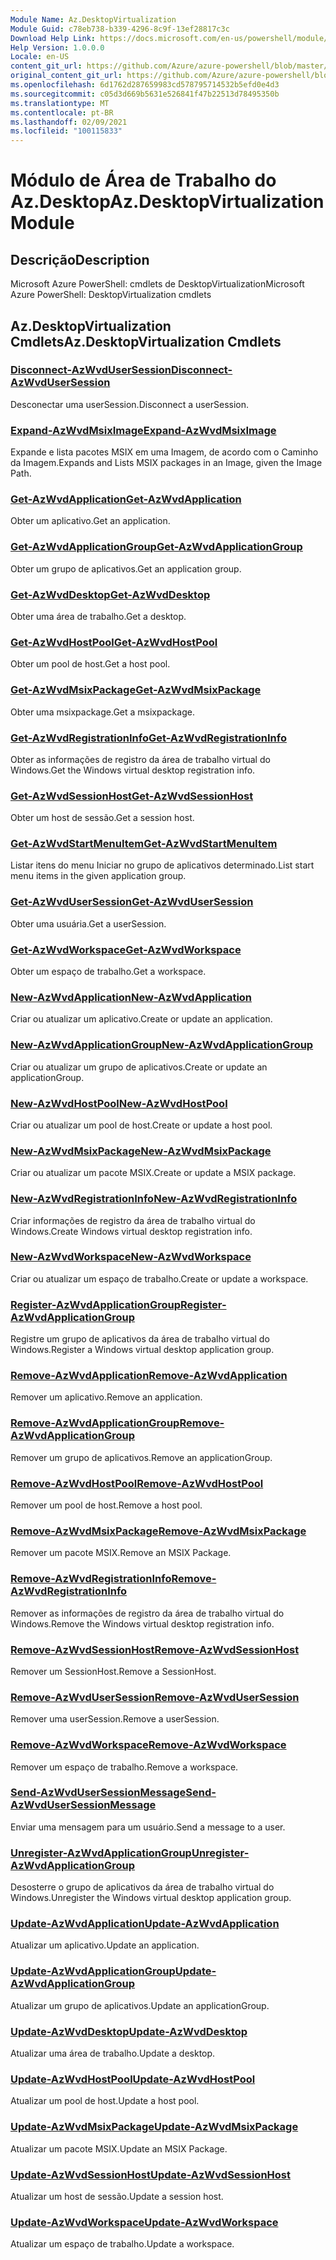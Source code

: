 ```yaml
---
Module Name: Az.DesktopVirtualization
Module Guid: c78eb738-b339-4296-8c9f-13ef28817c3c
Download Help Link: https://docs.microsoft.com/en-us/powershell/module/az.desktopvirtualization
Help Version: 1.0.0.0
Locale: en-US
content_git_url: https://github.com/Azure/azure-powershell/blob/master/src/DesktopVirtualization/help/Az.DesktopVirtualization.md
original_content_git_url: https://github.com/Azure/azure-powershell/blob/master/src/DesktopVirtualization/help/Az.DesktopVirtualization.md
ms.openlocfilehash: 6d1762d287659983cd578795714532b5efd0e4d3
ms.sourcegitcommit: c05d3d669b5631e526841f47b22513d78495350b
ms.translationtype: MT
ms.contentlocale: pt-BR
ms.lasthandoff: 02/09/2021
ms.locfileid: "100115833"
---
```

# <span data-ttu-id="eff36-101">Módulo de Área de Trabalho do Az.Desktop</span><span class="sxs-lookup"><span data-stu-id="eff36-101">Az.DesktopVirtualization Module</span></span>
## <span data-ttu-id="eff36-102">Descrição</span><span class="sxs-lookup"><span data-stu-id="eff36-102">Description</span></span>
<span data-ttu-id="eff36-103">Microsoft Azure PowerShell: cmdlets de DesktopVirtualization</span><span class="sxs-lookup"><span data-stu-id="eff36-103">Microsoft Azure PowerShell: DesktopVirtualization cmdlets</span></span>

## <span data-ttu-id="eff36-104">Az.DesktopVirtualization Cmdlets</span><span class="sxs-lookup"><span data-stu-id="eff36-104">Az.DesktopVirtualization Cmdlets</span></span>
### [<span data-ttu-id="eff36-105">Disconnect-AzWvdUserSession</span><span class="sxs-lookup"><span data-stu-id="eff36-105">Disconnect-AzWvdUserSession</span></span>](Disconnect-AzWvdUserSession.md)
<span data-ttu-id="eff36-106">Desconectar uma userSession.</span><span class="sxs-lookup"><span data-stu-id="eff36-106">Disconnect a userSession.</span></span>

### [<span data-ttu-id="eff36-107">Expand-AzWvdMsixImage</span><span class="sxs-lookup"><span data-stu-id="eff36-107">Expand-AzWvdMsixImage</span></span>](Expand-AzWvdMsixImage.md)
<span data-ttu-id="eff36-108">Expande e lista pacotes MSIX em uma Imagem, de acordo com o Caminho da Imagem.</span><span class="sxs-lookup"><span data-stu-id="eff36-108">Expands and Lists MSIX packages in an Image, given the Image Path.</span></span>

### [<span data-ttu-id="eff36-109">Get-AzWvdApplication</span><span class="sxs-lookup"><span data-stu-id="eff36-109">Get-AzWvdApplication</span></span>](Get-AzWvdApplication.md)
<span data-ttu-id="eff36-110">Obter um aplicativo.</span><span class="sxs-lookup"><span data-stu-id="eff36-110">Get an application.</span></span>

### [<span data-ttu-id="eff36-111">Get-AzWvdApplicationGroup</span><span class="sxs-lookup"><span data-stu-id="eff36-111">Get-AzWvdApplicationGroup</span></span>](Get-AzWvdApplicationGroup.md)
<span data-ttu-id="eff36-112">Obter um grupo de aplicativos.</span><span class="sxs-lookup"><span data-stu-id="eff36-112">Get an application group.</span></span>

### [<span data-ttu-id="eff36-113">Get-AzWvdDesktop</span><span class="sxs-lookup"><span data-stu-id="eff36-113">Get-AzWvdDesktop</span></span>](Get-AzWvdDesktop.md)
<span data-ttu-id="eff36-114">Obter uma área de trabalho.</span><span class="sxs-lookup"><span data-stu-id="eff36-114">Get a desktop.</span></span>

### [<span data-ttu-id="eff36-115">Get-AzWvdHostPool</span><span class="sxs-lookup"><span data-stu-id="eff36-115">Get-AzWvdHostPool</span></span>](Get-AzWvdHostPool.md)
<span data-ttu-id="eff36-116">Obter um pool de host.</span><span class="sxs-lookup"><span data-stu-id="eff36-116">Get a host pool.</span></span>

### [<span data-ttu-id="eff36-117">Get-AzWvdMsixPackage</span><span class="sxs-lookup"><span data-stu-id="eff36-117">Get-AzWvdMsixPackage</span></span>](Get-AzWvdMsixPackage.md)
<span data-ttu-id="eff36-118">Obter uma msixpackage.</span><span class="sxs-lookup"><span data-stu-id="eff36-118">Get a msixpackage.</span></span>

### [<span data-ttu-id="eff36-119">Get-AzWvdRegistrationInfo</span><span class="sxs-lookup"><span data-stu-id="eff36-119">Get-AzWvdRegistrationInfo</span></span>](Get-AzWvdRegistrationInfo.md)
<span data-ttu-id="eff36-120">Obter as informações de registro da área de trabalho virtual do Windows.</span><span class="sxs-lookup"><span data-stu-id="eff36-120">Get the Windows virtual desktop registration info.</span></span>

### [<span data-ttu-id="eff36-121">Get-AzWvdSessionHost</span><span class="sxs-lookup"><span data-stu-id="eff36-121">Get-AzWvdSessionHost</span></span>](Get-AzWvdSessionHost.md)
<span data-ttu-id="eff36-122">Obter um host de sessão.</span><span class="sxs-lookup"><span data-stu-id="eff36-122">Get a session host.</span></span>

### [<span data-ttu-id="eff36-123">Get-AzWvdStartMenuItem</span><span class="sxs-lookup"><span data-stu-id="eff36-123">Get-AzWvdStartMenuItem</span></span>](Get-AzWvdStartMenuItem.md)
<span data-ttu-id="eff36-124">Listar itens do menu Iniciar no grupo de aplicativos determinado.</span><span class="sxs-lookup"><span data-stu-id="eff36-124">List start menu items in the given application group.</span></span>

### [<span data-ttu-id="eff36-125">Get-AzWvdUserSession</span><span class="sxs-lookup"><span data-stu-id="eff36-125">Get-AzWvdUserSession</span></span>](Get-AzWvdUserSession.md)
<span data-ttu-id="eff36-126">Obter uma usuária.</span><span class="sxs-lookup"><span data-stu-id="eff36-126">Get a userSession.</span></span>

### [<span data-ttu-id="eff36-127">Get-AzWvdWorkspace</span><span class="sxs-lookup"><span data-stu-id="eff36-127">Get-AzWvdWorkspace</span></span>](Get-AzWvdWorkspace.md)
<span data-ttu-id="eff36-128">Obter um espaço de trabalho.</span><span class="sxs-lookup"><span data-stu-id="eff36-128">Get a workspace.</span></span>

### [<span data-ttu-id="eff36-129">New-AzWvdApplication</span><span class="sxs-lookup"><span data-stu-id="eff36-129">New-AzWvdApplication</span></span>](New-AzWvdApplication.md)
<span data-ttu-id="eff36-130">Criar ou atualizar um aplicativo.</span><span class="sxs-lookup"><span data-stu-id="eff36-130">Create or update an application.</span></span>

### [<span data-ttu-id="eff36-131">New-AzWvdApplicationGroup</span><span class="sxs-lookup"><span data-stu-id="eff36-131">New-AzWvdApplicationGroup</span></span>](New-AzWvdApplicationGroup.md)
<span data-ttu-id="eff36-132">Criar ou atualizar um grupo de aplicativos.</span><span class="sxs-lookup"><span data-stu-id="eff36-132">Create or update an applicationGroup.</span></span>

### [<span data-ttu-id="eff36-133">New-AzWvdHostPool</span><span class="sxs-lookup"><span data-stu-id="eff36-133">New-AzWvdHostPool</span></span>](New-AzWvdHostPool.md)
<span data-ttu-id="eff36-134">Criar ou atualizar um pool de host.</span><span class="sxs-lookup"><span data-stu-id="eff36-134">Create or update a host pool.</span></span>

### [<span data-ttu-id="eff36-135">New-AzWvdMsixPackage</span><span class="sxs-lookup"><span data-stu-id="eff36-135">New-AzWvdMsixPackage</span></span>](New-AzWvdMsixPackage.md)
<span data-ttu-id="eff36-136">Criar ou atualizar um pacote MSIX.</span><span class="sxs-lookup"><span data-stu-id="eff36-136">Create or update a MSIX package.</span></span>

### [<span data-ttu-id="eff36-137">New-AzWvdRegistrationInfo</span><span class="sxs-lookup"><span data-stu-id="eff36-137">New-AzWvdRegistrationInfo</span></span>](New-AzWvdRegistrationInfo.md)
<span data-ttu-id="eff36-138">Criar informações de registro da área de trabalho virtual do Windows.</span><span class="sxs-lookup"><span data-stu-id="eff36-138">Create Windows virtual desktop registration info.</span></span>

### [<span data-ttu-id="eff36-139">New-AzWvdWorkspace</span><span class="sxs-lookup"><span data-stu-id="eff36-139">New-AzWvdWorkspace</span></span>](New-AzWvdWorkspace.md)
<span data-ttu-id="eff36-140">Criar ou atualizar um espaço de trabalho.</span><span class="sxs-lookup"><span data-stu-id="eff36-140">Create or update a workspace.</span></span>

### [<span data-ttu-id="eff36-141">Register-AzWvdApplicationGroup</span><span class="sxs-lookup"><span data-stu-id="eff36-141">Register-AzWvdApplicationGroup</span></span>](Register-AzWvdApplicationGroup.md)
<span data-ttu-id="eff36-142">Registre um grupo de aplicativos da área de trabalho virtual do Windows.</span><span class="sxs-lookup"><span data-stu-id="eff36-142">Register a Windows virtual desktop application group.</span></span>

### [<span data-ttu-id="eff36-143">Remove-AzWvdApplication</span><span class="sxs-lookup"><span data-stu-id="eff36-143">Remove-AzWvdApplication</span></span>](Remove-AzWvdApplication.md)
<span data-ttu-id="eff36-144">Remover um aplicativo.</span><span class="sxs-lookup"><span data-stu-id="eff36-144">Remove an application.</span></span>

### [<span data-ttu-id="eff36-145">Remove-AzWvdApplicationGroup</span><span class="sxs-lookup"><span data-stu-id="eff36-145">Remove-AzWvdApplicationGroup</span></span>](Remove-AzWvdApplicationGroup.md)
<span data-ttu-id="eff36-146">Remover um grupo de aplicativos.</span><span class="sxs-lookup"><span data-stu-id="eff36-146">Remove an applicationGroup.</span></span>

### [<span data-ttu-id="eff36-147">Remove-AzWvdHostPool</span><span class="sxs-lookup"><span data-stu-id="eff36-147">Remove-AzWvdHostPool</span></span>](Remove-AzWvdHostPool.md)
<span data-ttu-id="eff36-148">Remover um pool de host.</span><span class="sxs-lookup"><span data-stu-id="eff36-148">Remove a host pool.</span></span>

### [<span data-ttu-id="eff36-149">Remove-AzWvdMsixPackage</span><span class="sxs-lookup"><span data-stu-id="eff36-149">Remove-AzWvdMsixPackage</span></span>](Remove-AzWvdMsixPackage.md)
<span data-ttu-id="eff36-150">Remover um pacote MSIX.</span><span class="sxs-lookup"><span data-stu-id="eff36-150">Remove an MSIX Package.</span></span>

### [<span data-ttu-id="eff36-151">Remove-AzWvdRegistrationInfo</span><span class="sxs-lookup"><span data-stu-id="eff36-151">Remove-AzWvdRegistrationInfo</span></span>](Remove-AzWvdRegistrationInfo.md)
<span data-ttu-id="eff36-152">Remover as informações de registro da área de trabalho virtual do Windows.</span><span class="sxs-lookup"><span data-stu-id="eff36-152">Remove the Windows virtual desktop registration info.</span></span>

### [<span data-ttu-id="eff36-153">Remove-AzWvdSessionHost</span><span class="sxs-lookup"><span data-stu-id="eff36-153">Remove-AzWvdSessionHost</span></span>](Remove-AzWvdSessionHost.md)
<span data-ttu-id="eff36-154">Remover um SessionHost.</span><span class="sxs-lookup"><span data-stu-id="eff36-154">Remove a SessionHost.</span></span>

### [<span data-ttu-id="eff36-155">Remove-AzWvdUserSession</span><span class="sxs-lookup"><span data-stu-id="eff36-155">Remove-AzWvdUserSession</span></span>](Remove-AzWvdUserSession.md)
<span data-ttu-id="eff36-156">Remover uma userSession.</span><span class="sxs-lookup"><span data-stu-id="eff36-156">Remove a userSession.</span></span>

### [<span data-ttu-id="eff36-157">Remove-AzWvdWorkspace</span><span class="sxs-lookup"><span data-stu-id="eff36-157">Remove-AzWvdWorkspace</span></span>](Remove-AzWvdWorkspace.md)
<span data-ttu-id="eff36-158">Remover um espaço de trabalho.</span><span class="sxs-lookup"><span data-stu-id="eff36-158">Remove a workspace.</span></span>

### [<span data-ttu-id="eff36-159">Send-AzWvdUserSessionMessage</span><span class="sxs-lookup"><span data-stu-id="eff36-159">Send-AzWvdUserSessionMessage</span></span>](Send-AzWvdUserSessionMessage.md)
<span data-ttu-id="eff36-160">Enviar uma mensagem para um usuário.</span><span class="sxs-lookup"><span data-stu-id="eff36-160">Send a message to a user.</span></span>

### [<span data-ttu-id="eff36-161">Unregister-AzWvdApplicationGroup</span><span class="sxs-lookup"><span data-stu-id="eff36-161">Unregister-AzWvdApplicationGroup</span></span>](Unregister-AzWvdApplicationGroup.md)
<span data-ttu-id="eff36-162">Desosterre o grupo de aplicativos da área de trabalho virtual do Windows.</span><span class="sxs-lookup"><span data-stu-id="eff36-162">Unregister the Windows virtual desktop application group.</span></span>

### [<span data-ttu-id="eff36-163">Update-AzWvdApplication</span><span class="sxs-lookup"><span data-stu-id="eff36-163">Update-AzWvdApplication</span></span>](Update-AzWvdApplication.md)
<span data-ttu-id="eff36-164">Atualizar um aplicativo.</span><span class="sxs-lookup"><span data-stu-id="eff36-164">Update an application.</span></span>

### [<span data-ttu-id="eff36-165">Update-AzWvdApplicationGroup</span><span class="sxs-lookup"><span data-stu-id="eff36-165">Update-AzWvdApplicationGroup</span></span>](Update-AzWvdApplicationGroup.md)
<span data-ttu-id="eff36-166">Atualizar um grupo de aplicativos.</span><span class="sxs-lookup"><span data-stu-id="eff36-166">Update an applicationGroup.</span></span>

### [<span data-ttu-id="eff36-167">Update-AzWvdDesktop</span><span class="sxs-lookup"><span data-stu-id="eff36-167">Update-AzWvdDesktop</span></span>](Update-AzWvdDesktop.md)
<span data-ttu-id="eff36-168">Atualizar uma área de trabalho.</span><span class="sxs-lookup"><span data-stu-id="eff36-168">Update a desktop.</span></span>

### [<span data-ttu-id="eff36-169">Update-AzWvdHostPool</span><span class="sxs-lookup"><span data-stu-id="eff36-169">Update-AzWvdHostPool</span></span>](Update-AzWvdHostPool.md)
<span data-ttu-id="eff36-170">Atualizar um pool de host.</span><span class="sxs-lookup"><span data-stu-id="eff36-170">Update a host pool.</span></span>

### [<span data-ttu-id="eff36-171">Update-AzWvdMsixPackage</span><span class="sxs-lookup"><span data-stu-id="eff36-171">Update-AzWvdMsixPackage</span></span>](Update-AzWvdMsixPackage.md)
<span data-ttu-id="eff36-172">Atualizar um pacote MSIX.</span><span class="sxs-lookup"><span data-stu-id="eff36-172">Update an  MSIX Package.</span></span>

### [<span data-ttu-id="eff36-173">Update-AzWvdSessionHost</span><span class="sxs-lookup"><span data-stu-id="eff36-173">Update-AzWvdSessionHost</span></span>](Update-AzWvdSessionHost.md)
<span data-ttu-id="eff36-174">Atualizar um host de sessão.</span><span class="sxs-lookup"><span data-stu-id="eff36-174">Update a session host.</span></span>

### [<span data-ttu-id="eff36-175">Update-AzWvdWorkspace</span><span class="sxs-lookup"><span data-stu-id="eff36-175">Update-AzWvdWorkspace</span></span>](Update-AzWvdWorkspace.md)
<span data-ttu-id="eff36-176">Atualizar um espaço de trabalho.</span><span class="sxs-lookup"><span data-stu-id="eff36-176">Update a workspace.</span></span>

